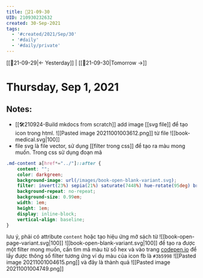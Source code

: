 ```yaml
---
title: 📝21-09-30
UID: 210930232632
created: 30-Sep-2021
tags:
  - '#created/2021/Sep/30'
  - '#daily'
  - '#daily/private'
---
```

[[📝21-09-29|<- Yesterday]] | [[📝21-09-30|Tomorrow ->]]
# Thursday, Sep 1, 2021

## Notes:
- [[🛠️210924-Build mkdocs from scratch]] add image [[svg file]] để tạo icon trong html. ![[Pasted image 20211001003612.png]] từ file ![[book-medical.svg|100]]
- file svg là file vector, sử dụng [[filter trong css]] để tạo ra màu mong muốn. Trong css sử dụng đoạn mã 
```css
.md-content a[href*="../"]::after {
    content: "";
    color: darkgreen;
    background-image: url(/images/book-open-blank-variant.svg);
    filter: invert(23%) sepia(21%) saturate(7448%) hue-rotate(95deg) brightness(92%) contrast(105%);
    background-repeat: no-repeat;
    background-size: 0.99em;
    width: 1em;
    height: 1em;
    display: inline-block;
    vertical-align: baseline;
} 
```
lưu ý, phải có attribute `content`
hoặc tạo hiệu ứng mở sách từ ![[book-open-page-variant.svg|100]] ![[book-open-blank-variant.svg|100]]
để tạo ra được một filter mong muốn, cần tìm mã màu từ số hex và vào trang [codepen.io](https://codepen.io/sosuke/pen/Pjoqqp) để lấy được thông số filter tương  ứng ví dụ màu của icon fb là `#3b5998`
![[Pasted image 20211001004615.png]]
và đây là thành quả ![[Pasted image 20211001004749.png]]